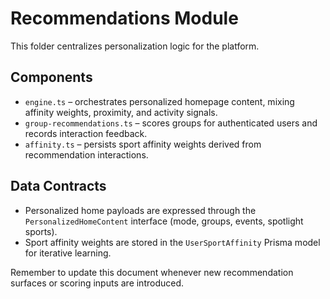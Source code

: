 # Recommendations Module

This folder centralizes personalization logic for the platform.

## Components

- `engine.ts` – orchestrates personalized homepage content, mixing affinity weights, proximity, and activity signals.
- `group-recommendations.ts` – scores groups for authenticated users and records interaction feedback.
- `affinity.ts` – persists sport affinity weights derived from recommendation interactions.

## Data Contracts

- Personalized home payloads are expressed through the `PersonalizedHomeContent` interface (mode, groups, events, spotlight sports).
- Sport affinity weights are stored in the `UserSportAffinity` Prisma model for iterative learning.

Remember to update this document whenever new recommendation surfaces or scoring inputs are introduced.
